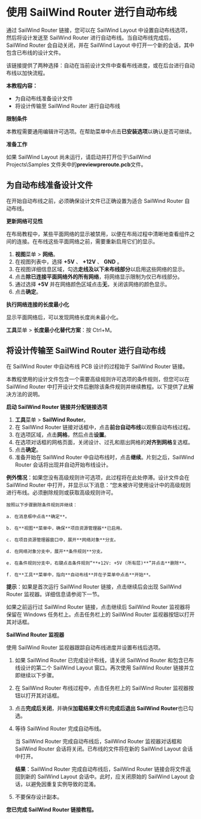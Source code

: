 # 使用 SailWind Router 进行自动布线

通过 SailWind Router 链接，您可以在 SailWind Layout 中设置自动布线选项，然后将设计发送至 SailWind Router 进行自动布线。当自动布线完成后，SailWind Router 会自动关闭，并在 SailWind Layout 中打开一个新的会话，其中包含已布线的设计文件。

该链接提供了两种选择：自动在当前设计文件中查看布线进度，或在后台进行自动布线以加快流程。

**本教程内容：**

- 为自动布线准备设计文件
- 将设计传输至 SailWind Router 进行自动布线

**限制条件**

本教程需要通用编辑许可选项。在帮助菜单中点击**已安装选项**以确认是否可继续。

**准备工作**

如果 SailWind Layout 尚未运行，请启动并打开位于\SailWind Projects\Samples 文件夹中的**previewpreroute.pcb**文件。

## 为自动布线准备设计文件

在开始自动布线之前，必须确保设计文件已正确设置为适合 SailWind Router 自动布线。

**更新网络可见性**

在布局教程中，某些平面网络的显示被禁用，以便在布局过程中清晰地查看组件之间的连接。在布线这些平面网络之前，需要重新启用它们的显示。

1. **视图**菜单 > **网络**。
2. 在视图列表中，选择 **+5V** 、 **+12V** 、 **GND** 。
3. 在视图详细信息区域，勾选**走线及以下未布线部分**以启用这些网络的显示。
4. 点击**除已连接平面网络外的所有网络**，将网络显示限制为仅已布线部分。
5. 通过选择 **+5V** 并在网络颜色区域点击**无**，关闭该网络的颜色显示。
6. 点击**确定**。

**执行网络连接的长度最小化**

显示平面网络后，可以发现网络长度尚未最小化。

**工具**菜单 > **长度最小化替代方案**：按 Ctrl+M。

## 将设计传输至 SailWind Router 进行自动布线

在 SailWind Router 中自动布线 PCB 设计的过程始于 SailWind Router 链接。

本教程使用的设计文件包含一个需要高级规则许可选项的条件规则，但您可以在 SailWind Router 中打开设计文件后删除该条件规则并继续教程。以下提供了此解决方法的说明。

**启动 SailWind Router 链接并分配链接选项**

1. **工具**菜单 > **SailWind Router**。
2. 在 SailWind Router 链接对话框中，点击**前台自动布线**以观察自动布线过程。
3. 在选项区域，点击**网格**，然后点击**设置**。
4. 在选项对话框的网格页面，关闭设计、过孔和扇出网格的**对齐到网格**复选框。
5. 点击**确定**。
6. 准备开始在 SailWind Router 中自动布线时，点击**继续**。片刻之后，SailWind Router 会话将出现并自动开始布线设计。

**例外情况**：如果您没有高级规则许可选项，此过程将在此处停滞。设计文件会在 SailWind Router 中打开，并显示以下消息：“您未被许可使用设计中的高级规则进行布线。必须删除规则或获取高级规则许可。

	按照以下步骤删除条件规则并继续：
	
	a. 在消息框中点击**确定**。 
	
	b. 在**视图**菜单中，确保**项目资源管理器**已启用。 
	
	c. 在项目资源管理器窗口中，展开**网络对象**分支。
	
	d. 在网络对象分支中，展开**条件规则**分支。 
	
	e. 在条件规则分支中，右键点击条件规则“**+12V: +5V (所有层)**”并点击**删除**。 
	
	f. 在**工具**菜单中，指向**自动布线**并在子菜单中点击**开始**。

**提示**：如果是首次运行 SailWind Router 链接，点击继续后会出现 SailWind Router 监视器。详细信息请参阅下一节。

如果之前运行过 SailWind Router 链接，点击继续后 SailWind Router 监视器将保留在 Windows 任务栏上。点击任务栏上的 SailWind Router 监视器按钮以打开其对话框。

**SailWind Router 监视器**

使用 SailWind Router 监视器跟踪自动布线进度并设置布线后选项。

1. 如果 SailWind Router 已完成设计布线，请关闭 SailWind Router 和包含已布线设计的第二个 SailWind Layout 窗口。再次使用 SailWind Router 链接并立即继续以下步骤。
2. 在 SailWind Router 布线过程中，点击任务栏上的 SailWind Router 监视器按钮以打开其对话框。
3. 点击**完成后关闭**，并确保**加载结果文件**和**完成后退出 SailWind Router**也已勾选。
4. 等待 SailWind Router 完成自动布线。

   当 SailWind Router 完成自动布线后，SailWind Router 监视器对话框和 SailWind Router 会话将关闭。已布线的文件将在新的 SailWind Layout 会话中打开。

   **结果**：SailWind Router 完成自动布线后，SailWind Router 链接会将文件返回到新的 SailWind Layout 会话中。此时，应关闭原始的 SailWind Layout 会话，以避免因重复实例导致的混淆。

5. 不要保存设计副本。

**您已完成 SailWind Router 链接教程。**